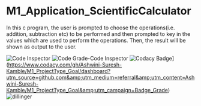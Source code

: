 # M1_Application_ScientificCalculator
In this c program, the user is prompted to choose the operations(i.e. addition, subtraction etc)  to be performed and then prompted to key in the values which are used to perform the operations. Then, the result will be shown as output to the user.


![Code Inspector](https://api.codiga.io/project/29892/score/svg)
![Code Grade-Code Inspector](https://api.codiga.io/project/29892/status/svg)
![Codacy Badge](https://app.codacy.com/project/badge/Grade/87ba4f8b094d44cebe6884ee5fd92986)](https://www.codacy.com/gh/Ashwini-Suresh-Kamble/M1_ProjectType_Goal/dashboard?utm_source=github.com&amp;utm_medium=referral&amp;utm_content=Ashwini-Suresh-Kamble/M1_ProjectType_Goal&amp;utm_campaign=Badge_Grade)
![dillinger](https://app.travis-ci.com/Ashwini-Suresh-Kamble/M1_ProjectType_Goal.svg?branch=main)
